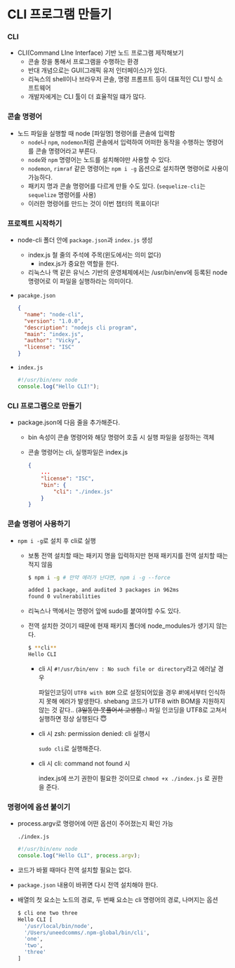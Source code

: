 ﻿# CLI 프로그램 만들기

### CLI

- CLI(Command LIne Interface) 기반 노드 프로그램 제작해보기
  - 콘솔 창을 통해서 프로그램을 수행하는 환경
  - 반대 개념으로는 GUI(그래픽 유저 인터페이스)가 있다.
  - 리눅스의 shell이나 브라우저 콘솔, 명령 프롬프트 등이 대표적인 CLI 방식 소프트웨어
  - 개발자에게는 CLI 툴이 더 효율적일 떄가 많다.

### 콘솔 명령어

- 노드 파일을 실행할 때 node [파일명] 명령어를 콘솔에 입력함
  - `node`나 `npm`, `nodemon`처럼 콘솔에서 입력하여 어떠한 동작을 수행하는 명령어를 콘솔 명령어라고 부른다.
  - `node`와 `npm` 명령어는 노드를 설치해야만 사용할 수 있다.
  - `nodemon`, `rimraf` 같은 명령어는 `npm i -g` 옵션으로 설치하면 명령어로 사용이 가능하다.
  - 패키지 명과 콘솔 명령어를 다르게 만들 수도 있다. (`sequelize-cli`는 `sequelize` 명령어를 사용)
  - 이러한 명령어를 만드는 것이 이번 챕터의 목표이다!

### 프로젝트 시작하기

- node-cli 폴더 안에 `package.json`과 `index.js` 생성
  - index.js 철 줄의 주석에 주목(윈도에서는 의미 없다)
    - index.js가 중요한 역할을 한다.
  - 리눅스나 맥 같은 유닉스 기반의 운영체제에서는 /usr/bin/env에 등록된 node 명령어로 이 파일을 실행하라는 의미이다.
- `pacakge.json`

  ```json
  {
    "name": "node-cli",
    "version": "1.0.0",
    "description": "nodejs cli program",
    "main": "index.js",
    "author": "Vicky",
    "license": "ISC"
  }
  ```

- `index.js`

  ```jsx
  #!/usr/bin/env node
  console.log("Hello CLI!");
  ```

### CLI 프로그램으로 만들기

- package.json에 다음 줄을 추가해준다.

  - bin 속성이 콘솔 명령어와 해당 명령어 호출 시 실행 파일을 설정하는 객체
  - 콘솔 명령어는 cli, 실행파일은 index.js

    ```json
    {
    	...
    	"license": "ISC",
    	"bin": {
    		"cli": "./index.js"
    	}
    }
    ```

### 콘솔 명령어 사용하기

- `npm i -g`로 설치 후 cli로 실행

  - 보통 전역 설치할 때는 패키지 명을 입력하지만 현재 패키지를 전역 설치할 때는 적지 않음

    ```bash
    $ npm i -g # 만약 에러가 난다면, npm i -g --force

    added 1 package, and audited 3 packages in 962ms
    found 0 vulnerabilities
    ```

  - 리눅스나 맥에서는 명령어 앞에 sudo를 붙여야할 수도 있다.
  - 전역 설치한 것이기 때문에 현재 패키지 폴더에 node_modules가 생기지 않는다.

    ```bash
    $ **cli**
    Hello CLI
    ```

    - cli 시 `#!/usr/bin/env : No such file or directory`라고 에러날 경우

      파일인코딩이 `UTF8 with BOM` 으로 설정되어있을 경우 #!에서부터 인식하지 못해 에러가 발생한다. shebang 코드가 UTF8 with BOM을 지원하지 않는 것 같다.. (~~3일동안 못풀어서 고생함..~~) 파일 인코딩을 UTF8로 고쳐서 실행하면 정상 실행된다 😇

    - cli 시 zsh: permission denied: cli 실행시

      `sudo cli`로 실행해준다.

    - cli 시 cli: command not found 시

      index.js에 쓰기 권한이 필요한 것이므로 `chmod +x ./index.js` 로 권한을 준다.

### 명령어에 옵션 붙이기

- process.argv로 명령어에 어떤 옵션이 주어졌는지 확인 가능

  `./index.js`

  ```jsx
  #!/usr/bin/env node
  console.log("Hello CLI", process.argv);
  ```

- 코드가 바뀔 때마다 전역 설치할 필요는 없다.
- `package.json` 내용이 바뀌면 다시 전역 설치해야 한다.
- 배열의 첫 요소는 노드의 경로, 두 번째 요소는 cli 명령어의 경로, 나머지는 옵션

  ```bash
  $ cli one two three
  Hello CLI [
    '/usr/local/bin/node',
    '/Users/uneedcomms/.npm-global/bin/cli',
    'one',
    'two',
    'three'
  ]
  ```
